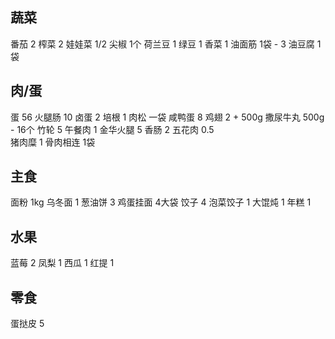 ## 蔬菜

番茄 2
榨菜 2
娃娃菜 1/2
尖椒 1个
荷兰豆 1
绿豆 1
香菜 1
油面筋 1袋 - 3
油豆腐 1袋

## 肉/蛋

蛋 56
火腿肠 10
卤蛋 2
培根 1
肉松 一袋
咸鸭蛋 8
鸡翅 2 + 500g
撒尿牛丸 500g - 16个
竹轮 5
午餐肉 1
金华火腿 5
香肠 2
五花肉 0.5  
猪肉糜 1
骨肉相连 1袋

## 主食

面粉 1kg
乌冬面 1
葱油饼 3
鸡蛋挂面 4大袋
饺子 4
泡菜饺子 1
大馄炖 1
年糕 1

## 水果

蓝莓 2
凤梨 1
西瓜 1
红提 1

## 零食

蛋挞皮 5